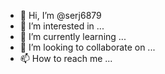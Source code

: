 - 👋 Hi, I’m @serj6879
- 👀 I’m interested in ...
- 🌱 I’m currently learning ...
- 💞️ I’m looking to collaborate on ...
- 📫 How to reach me ...

<!---
serj6879/serj6879 is a ✨ special ✨ repository because its `README.md` (this file) appears on your GitHub profile.
You can click the Preview link to take a look at your changes.
lang: python coming soon!
--->
